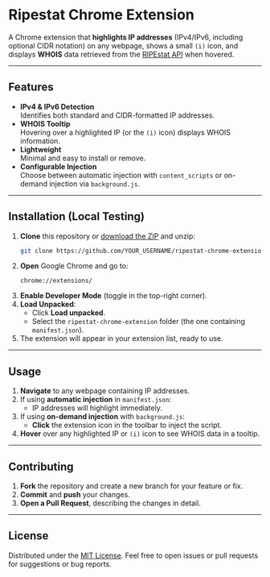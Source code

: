 # **Ripestat Chrome Extension**

A Chrome extension that **highlights IP addresses** (IPv4/IPv6, including optional CIDR notation) on any webpage, shows a small `(i)` icon, and displays **WHOIS** data retrieved from the [RIPEstat API](https://stat.ripe.net/docs/02.data-api/) when hovered.

---

## **Features**

- **IPv4 & IPv6 Detection**<br>
  Identifies both standard and CIDR-formatted IP addresses.
- **WHOIS Tooltip**<br>
  Hovering over a highlighted IP (or the `(i)` icon) displays WHOIS information.
- **Lightweight**<br>
  Minimal and easy to install or remove.
- **Configurable Injection**<br>
  Choose between automatic injection with `content_scripts` or on-demand injection via `background.js`.

---

## **Installation (Local Testing)**

1. **Clone** this repository or [download the ZIP](https://github.com/YOUR_USERNAME/ripestat-chrome-extension/archive/refs/heads/main.zip) and unzip:
   ```bash
   git clone https://github.com/YOUR_USERNAME/ripestat-chrome-extension.git
   ```
2. **Open** Google Chrome and go to:
   ```
   chrome://extensions/
   ```
3. **Enable Developer Mode** (toggle in the top-right corner).
4. **Load Unpacked**:
   - Click **Load unpacked**.
   - Select the `ripestat-chrome-extension` folder (the one containing `manifest.json`).
5. The extension will appear in your extension list, ready to use.

---

## **Usage**

1. **Navigate** to any webpage containing IP addresses.
2. If using **automatic injection** in `manifest.json`:
   - IP addresses will highlight immediately.
3. If using **on-demand injection** with `background.js`:
   - **Click** the extension icon in the toolbar to inject the script.
4. **Hover** over any highlighted IP or `(i)` icon to see WHOIS data in a tooltip.

---

## **Contributing**

1. **Fork** the repository and create a new branch for your feature or fix.
2. **Commit** and **push** your changes.
3. **Open a Pull Request**, describing the changes in detail.

---

## **License**

Distributed under the [MIT License](LICENSE). Feel free to open issues or pull requests for suggestions or bug reports.



